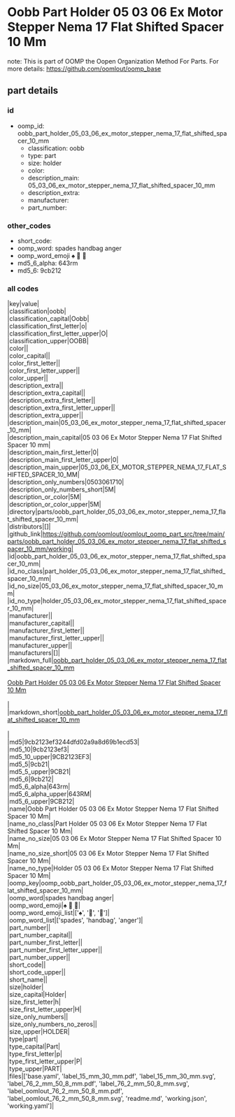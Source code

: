 # Oobb Part Holder 05 03 06 Ex Motor Stepper Nema 17 Flat Shifted Spacer 10 Mm  

note: This is part of OOMP the Oopen Organization Method For Parts. For more details: https://github.com/oomlout/oomp_base

##  part details





### id
* oomp_id: oobb_part_holder_05_03_06_ex_motor_stepper_nema_17_flat_shifted_spacer_10_mm
  * classification: oobb
  * type: part
  * size: holder
  * color: 
  * description_main: 05_03_06_ex_motor_stepper_nema_17_flat_shifted_spacer_10_mm
  * description_extra: 
  * manufacturer: 
  * part_number: 

### other_codes
* short_code: 
* oomp_word: spades handbag anger
* oomp_word_emoji :spades: :handbag: :anger:
* md5_6_alpha: 643rm
* md5_6: 9cb212

### all codes 
|key|value|  
|classification|oobb|  
|classification_capital|Oobb|  
|classification_first_letter|o|  
|classification_first_letter_upper|O|  
|classification_upper|OOBB|  
|color||  
|color_capital||  
|color_first_letter||  
|color_first_letter_upper||  
|color_upper||  
|description_extra||  
|description_extra_capital||  
|description_extra_first_letter||  
|description_extra_first_letter_upper||  
|description_extra_upper||  
|description_main|05_03_06_ex_motor_stepper_nema_17_flat_shifted_spacer_10_mm|  
|description_main_capital|05 03 06 Ex Motor Stepper Nema 17 Flat Shifted Spacer 10 mm|  
|description_main_first_letter|0|  
|description_main_first_letter_upper|0|  
|description_main_upper|05_03_06_EX_MOTOR_STEPPER_NEMA_17_FLAT_SHIFTED_SPACER_10_MM|  
|description_only_numbers|0503061710|  
|description_only_numbers_short|5M|  
|description_or_color|5M|  
|description_or_color_upper|5M|  
|directory|parts/oobb_part_holder_05_03_06_ex_motor_stepper_nema_17_flat_shifted_spacer_10_mm|  
|distributors|[]|  
|github_link|https://github.com/oomlout/oomlout_oomp_part_src/tree/main/parts/oobb_part_holder_05_03_06_ex_motor_stepper_nema_17_flat_shifted_spacer_10_mm/working|  
|id|oobb_part_holder_05_03_06_ex_motor_stepper_nema_17_flat_shifted_spacer_10_mm|  
|id_no_class|part_holder_05_03_06_ex_motor_stepper_nema_17_flat_shifted_spacer_10_mm|  
|id_no_size|05_03_06_ex_motor_stepper_nema_17_flat_shifted_spacer_10_mm|  
|id_no_type|holder_05_03_06_ex_motor_stepper_nema_17_flat_shifted_spacer_10_mm|  
|manufacturer||  
|manufacturer_capital||  
|manufacturer_first_letter||  
|manufacturer_first_letter_upper||  
|manufacturer_upper||  
|manufacturers|[]|  
|markdown_full|[oobb_part_holder_05_03_06_ex_motor_stepper_nema_17_flat_shifted_spacer_10_mm](https://github.com/oomlout/oomlout_oomp_part_src/tree/main/parts/oobb_part_holder_05_03_06_ex_motor_stepper_nema_17_flat_shifted_spacer_10_mm/working)<br>[](https://github.com/oomlout/oomlout_oomp_part_src/tree/main/parts/oobb_part_holder_05_03_06_ex_motor_stepper_nema_17_flat_shifted_spacer_10_mm/working)<br>[Oobb Part Holder 05 03 06 Ex Motor Stepper Nema 17 Flat Shifted Spacer 10 Mm](https://github.com/oomlout/oomlout_oomp_part_src/tree/main/parts/oobb_part_holder_05_03_06_ex_motor_stepper_nema_17_flat_shifted_spacer_10_mm/working)<br><br>|  
|markdown_short|[oobb_part_holder_05_03_06_ex_motor_stepper_nema_17_flat_shifted_spacer_10_mm](https://github.com/oomlout/oomlout_oomp_part_src/tree/main/parts/oobb_part_holder_05_03_06_ex_motor_stepper_nema_17_flat_shifted_spacer_10_mm/working)<br><br>|  
|md5|9cb2123ef3244dfd02a9a8d69b1ecd53|  
|md5_10|9cb2123ef3|  
|md5_10_upper|9CB2123EF3|  
|md5_5|9cb21|  
|md5_5_upper|9CB21|  
|md5_6|9cb212|  
|md5_6_alpha|643rm|  
|md5_6_alpha_upper|643RM|  
|md5_6_upper|9CB212|  
|name|Oobb Part Holder 05 03 06 Ex Motor Stepper Nema 17 Flat Shifted Spacer 10 Mm|  
|name_no_class|Part Holder 05 03 06 Ex Motor Stepper Nema 17 Flat Shifted Spacer 10 Mm|  
|name_no_size|05 03 06 Ex Motor Stepper Nema 17 Flat Shifted Spacer 10 Mm|  
|name_no_size_short|05 03 06 Ex Motor Stepper Nema 17 Flat Shifted Spacer 10 Mm|  
|name_no_type|Holder 05 03 06 Ex Motor Stepper Nema 17 Flat Shifted Spacer 10 Mm|  
|oomp_key|oomp_oobb_part_holder_05_03_06_ex_motor_stepper_nema_17_flat_shifted_spacer_10_mm|  
|oomp_word|spades handbag anger|  
|oomp_word_emoji|:spades: :handbag: :anger:|  
|oomp_word_emoji_list|[':spades:', ':handbag:', ':anger:']|  
|oomp_word_list|['spades', 'handbag', 'anger']|  
|part_number||  
|part_number_capital||  
|part_number_first_letter||  
|part_number_first_letter_upper||  
|part_number_upper||  
|short_code||  
|short_code_upper||  
|short_name||  
|size|holder|  
|size_capital|Holder|  
|size_first_letter|h|  
|size_first_letter_upper|H|  
|size_only_numbers||  
|size_only_numbers_no_zeros||  
|size_upper|HOLDER|  
|type|part|  
|type_capital|Part|  
|type_first_letter|p|  
|type_first_letter_upper|P|  
|type_upper|PART|  
|files|['base.yaml', 'label_15_mm_30_mm.pdf', 'label_15_mm_30_mm.svg', 'label_76_2_mm_50_8_mm.pdf', 'label_76_2_mm_50_8_mm.svg', 'label_oomlout_76_2_mm_50_8_mm.pdf', 'label_oomlout_76_2_mm_50_8_mm.svg', 'readme.md', 'working.json', 'working.yaml']|  

